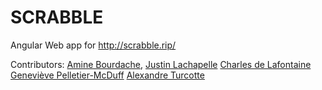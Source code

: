 # SCRABBLE

Angular Web app for http://scrabble.rip/

Contributors:
[Amine Bourdache](https://github.com/brdch),
[Justin Lachapelle](https://github.com/justinlachap)
[Charles de Lafontaine](https://github.com/DaddyChucky)
[Geneviève Pelletier-McDuff](https://github.com/GenevievePMD)
[Alexandre Turcotte](https://github.com/Lopik45)
